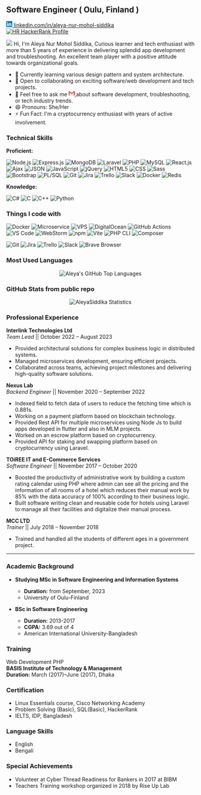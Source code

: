 ## Software Engineer ( Oulu, Finland )

<a href="https://www.linkedin.com/in/aleya-nur-mohol-siddika">
  <img  alt="Ahsan's LinkedIN" width="16px" src="https://raw.githubusercontent.com/ahsaan-habib/ahsaan-habib/b27a16ea650fb3c86b48139bda66f2852c8da70b/assets/linkedin.svg" />
  linkedin.com/in/aleya-nur-mohol-siddika
</a>
<br />

<a href="https://www.hackerrank.com/aleyasiddika01">
  <img  alt="HR" width="16px" src="https://upload.wikimedia.org/wikipedia/commons/thumb/4/40/HackerRank_Icon-1000px.png/220px-HackerRank_Icon-1000px.png" />
  HackerRank Profile
</a>
<br />

<img src="https://media.giphy.com/media/hvRJCLFzcasrR4ia7z/giphy.gif" width="25" > Hi, I'm Aleya Nur Mohol Siddika, 
Curious learner and tech enthusiast with more than 5 years of experience in delivering splendid app development and troubleshooting. An excellent team player with a positive attitude towards organizational goals.

- 🌱 Currently learning various design pattern and system architecture.
- 👯 Open to collaborating on exciting software/web development and tech projects.
- 💬 Feel free to ask me <a href="mailto:aleyasiddika01@gmail.com ">
  <img alt="gmail" width="16px" src="https://raw.githubusercontent.com/ahsaan-habib/ahsaan-habib/main/assets/Gmail_Icon.png" />
  </a> about software development, troubleshooting, or tech industry trends.
- 😄 Pronouns: She/Her
- ⚡ Fun Fact: I'm a cryptocurrency enthusiast with years of active involvement.

### Technical Skills

**Proficient:**

![Node.js](https://img.shields.io/badge/-Node.js-43853d?style=flat-square&logo=Node.js&logoColor=white)
![Express.js](https://img.shields.io/badge/-Express.js-000000?style=flat-square&logo=express&logoColor=white)
![MongoDB](https://img.shields.io/badge/-MongoDB-47A248?style=flat-square&logo=mongodb&logoColor=white)
![Laravel](https://img.shields.io/badge/-Laravel-FF2D20?style=flat-square&logo=laravel&logoColor=white)
![PHP](https://img.shields.io/badge/-PHP-777BB4?style=flat-square&logo=php&logoColor=white)
![MySQL](https://img.shields.io/badge/-MySQL-4479A1?style=flat-square&logo=mysql&logoColor=white)
![React.js](https://img.shields.io/badge/-React.js-45b8d8?style=flat-square&logo=react&logoColor=white)
![Ajax](https://img.shields.io/badge/-Ajax-0095D6?style=flat-square&logo=ajax&logoColor=white)
![JSON](https://img.shields.io/badge/-JSON-000000?style=flat-square&logo=json&logoColor=white)
![JavaScript](https://img.shields.io/badge/-JavaScript-F7DF1E?style=flat-square&logo=javascript&logoColor=black)
![jQuery](https://img.shields.io/badge/-jQuery-0769AD?style=flat-square&logo=jquery&logoColor=white)
![HTML5](https://img.shields.io/badge/-HTML5-E34F26?style=flat-square&logo=html5&logoColor=white)
![CSS](https://img.shields.io/badge/CSS-239120?style=for-the-badge&logo=css3&logoColor=white)
![Sass](https://img.shields.io/badge/-Sass-CC6699?style=flat-square&logo=sass&logoColor=white)
![Bootstrap](https://img.shields.io/badge/Bootstrap-563D7C?style=for-the-badge&logo=bootstrap&logoColor=white)
![PL/SQL](https://img.shields.io/badge/PL/SQL-FF5722?style=for-the-badge&logo=oracle&logoColor=white)
![Git](https://img.shields.io/badge/-Git-F05032?style=flat-square&logo=git&logoColor=white)
![Jira](https://img.shields.io/badge/-Jira-0052CC?style=flat-square&logo=jira&logoColor=white)
![Trello](https://img.shields.io/badge/-Trello-0079BF?style=flat-square&logo=trello&logoColor=white)
![Slack](https://img.shields.io/badge/-Slack-4A154B?style=flat-square&logo=slack&logoColor=white)
![Docker](https://img.shields.io/badge/-Docker-46a2f1?style=flat-square&logo=docker&logoColor=white)
![Redis](https://img.shields.io/badge/-Redis-DC382D?style=flat-square&logo=redis&logoColor=white)

**Knowledge:**

![C#](https://img.shields.io/badge/C%23-239120?style=for-the-badge&logo=c-sharp&logoColor=white)
![C](https://img.shields.io/badge/C-00599C?style=for-the-badge&logo=c&logoColor=white)
![C++](https://img.shields.io/badge/C++-00599C?style=for-the-badge&logo=c%2B%2B&logoColor=white)
![Python](https://img.shields.io/badge/Python-3776AB?style=for-the-badge&logo=python&logoColor=white)

### Things I code with

![Docker](https://img.shields.io/badge/-Docker-46a2f1?style=flat-square&logo=docker&logoColor=white)
![Microservice](https://img.shields.io/badge/Microservice-4A90E2?style=flat-square&logo=microgenetics&logoColor=white)
![VPS](https://img.shields.io/badge/VPS-007ACC?style=flat-square&logo=virtualbox&logoColor=white)
![DigitalOcean](https://img.shields.io/badge/DigitalOcean-0080FF?style=flat-square&logo=digitalocean&logoColor=white)
![GitHub Actions](https://img.shields.io/badge/-GitHub_Actions-2088FF?style=flat-square&logo=github-actions&logoColor=white)
![VS Code](https://img.shields.io/badge/VSCode-1f425f.svg)
![WebStorm](https://img.shields.io/badge/WebStorm-1f425f.svg)
![npm](https://img.shields.io/badge/-npm-CB3837?style=flat-square&logo=npm&logoColor=white)
![Vite](https://img.shields.io/badge/Vite-646CFF?style=flat-square&logo=vite&logoColor=white)
![PHP CLI](https://img.shields.io/badge/PHP_CLI-777BB4?style=flat-square&logo=php&logoColor=white)
![Composer](https://img.shields.io/badge/Composer-885630?style=flat-square&logo=composer&logoColor=white)

![Git](https://img.shields.io/badge/-Git-F05032?style=flat-square&logo=git&logoColor=white)
![Jira](https://img.shields.io/badge/-Jira-0052CC?style=flat-square&logo=jira&logoColor=white)
![Trello](https://img.shields.io/badge/-Trello-0079BF?style=flat-square&logo=trello&logoColor=white)
![Slack](https://img.shields.io/badge/-Slack-4A154B?style=flat-square&logo=slack&logoColor=white)
![Brave Browser](https://img.shields.io/badge/-Brave_Browser-FB542B?style=flat-square&logo=brave&logoColor=white)

### Most Used Languages

<p align="center"> <img alt="Aleya's GitHub Top Languages" src="https://github-readme-stats.vercel.app/api/top-langs/?username=AleyaSiddika&show_icons=true&theme=transparent" alt="AleyaSiddika languages" />
 </p>

### GitHub Stats from public repo

  <p align="center"> <img src="https://github-readme-stats.vercel.app/api?username=AleyaSiddika&rank_icon=github&show_icons=true&theme=transparent" alt="AleyaSiddika Statistics" /></p>

### Professional Experience

**Interlink Technologies Ltd**  
_Team Lead_ || October 2022 – August 2023

- Provided architectural solutions for complex business logic in distributed systems.
- Managed microservices development, ensuring efficient projects.
- Collaborated across teams, achieving project milestones and delivering high-quality software solutions.

**Nexus Lab**  
_Backend Engineer_ || November 2020 – September 2022

- Indexed field to fetch data of users to reduce the fetching time which is 0.881s.
- Working on a payment platform based on blockchain technology.
- Provided Rest API for multiple microservices using Node Js to build apps developed in flutter and also in MLM projects.
- Worked on an escrow platform based on cryptocurrency.
- Provided API for staking and swapping platform based on cryptocurrency using Laravel.

**TOiREE IT and E-Commerce Services**  
_Software Engineer_ || November 2017 – October 2020

- Boosted the productivity of administrative work by building a custom rating calendar using PHP where admin can see all the pricing and the information of all rooms of a hotel which reduces their manual work by 85% with the data accuracy of 100% according to their business logic.
- Built software writing clean and reusable code for hotels using Laravel to manage all their facilities and digitalize their manual process.

**MCC LTD**  
_Trainer_ || July 2018 – November 2018

- Trained and handled all the students of different ages in a government project.

---

### Academic Background

- **Studying MSc in Software Engineering and Information Systems**

  - **Duration:** from September, 2023
  - University of Oulu-Finland

- **BSc in Software Engineering**
  - **Duration:** 2013-2017
  - **CGPA:** 3.69 out of 4
  - American International University-Bangladesh

### Training

Web Development PHP  
**BASIS Institute of Technology & Management**  
**Duration:** March (2017)–June (2017), Dhaka

### Certification

- Linux Essentials course, Cisco Networking Academy
- Problem Solving (Basic), SQL(Basic), HackerRank
- IELTS, IDP, Bangladesh

### Language Skills

- English
- Bengali

### Special Achievements

- Volunteer at Cyber Thread Readiness for Bankers in 2017 at BIBM
- Teachers Training workshop organized in 2018 by Rise Up Lab
